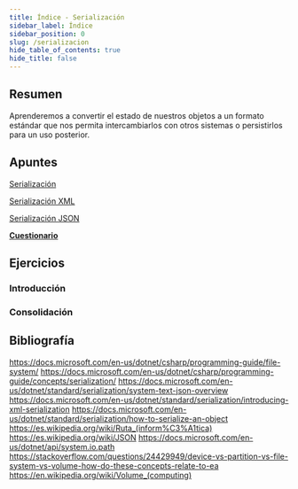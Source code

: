 ```yaml
---
title: Índice - Serialización
sidebar_label: Índice
sidebar_position: 0
slug: /serializacion
hide_table_of_contents: true
hide_title: false
---
```


## Resumen
Aprenderemos a convertir el estado de nuestros objetos a un formato estándar que nos permita intercambiarlos con otros sistemas o persistirlos para un uso posterior. 

## Apuntes
[Serialización](./Apuntes/00-serializacion.md)

[Serialización XML](./Apuntes/01-serializacion-xml.md)

[Serialización JSON](./Apuntes/02-serializacion-json.md)

**[Cuestionario](./Apuntes/cuestionario.md)**

## Ejercicios
### Introducción

### Consolidación


## Bibliografía
https://docs.microsoft.com/en-us/dotnet/csharp/programming-guide/file-system/
https://docs.microsoft.com/en-us/dotnet/csharp/programming-guide/concepts/serialization/
https://docs.microsoft.com/en-us/dotnet/standard/serialization/system-text-json-overview
https://docs.microsoft.com/en-us/dotnet/standard/serialization/introducing-xml-serialization
https://docs.microsoft.com/en-us/dotnet/standard/serialization/how-to-serialize-an-object
https://es.wikipedia.org/wiki/Ruta_(inform%C3%A1tica)
https://es.wikipedia.org/wiki/JSON
https://docs.microsoft.com/en-us/dotnet/api/system.io.path
https://stackoverflow.com/questions/24429949/device-vs-partition-vs-file-system-vs-volume-how-do-these-concepts-relate-to-ea
https://en.wikipedia.org/wiki/Volume_(computing)